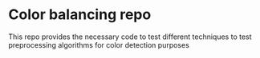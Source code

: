 # Color balancing repo

This repo provides the necessary code to test different techniques to test preprocessing algorithms for color detection purposes
